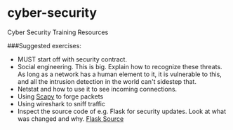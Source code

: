 # cyber-security
Cyber Security Training Resources

###Suggested exercises:
- MUST start off with security contract. 
- Social engineering. This is big. Explain how to recognize these threats. As long as a network has a human element to it, it is vulnerable to this, and all the intrusion detection in the world can't sidestep that.
- Netstat and how to use it to see incoming connections.
- Using [Scapy](http://www.secdev.org/projects/scapy/) to forge packets
- Using wireshark to sniff traffic
- Inspect the source code of e.g. Flask for security updates. Look at what was changed and why. [Flask Source](https://github.com/pallets/flask)
